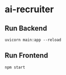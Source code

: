 # ai-recruiter

## Run Backend 

```
uvicorn main:app --reload
```


## Run Frontend

```
npm start
```
